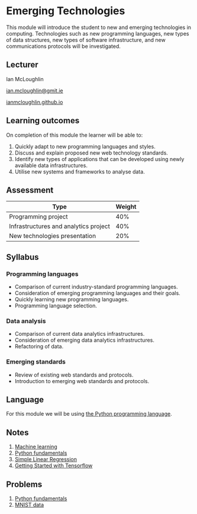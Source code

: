 # Emerging Technologies
This module will introduce the student to new and emerging technologies in computing.
Technologies such as new programming languages, new types of data structures, new types of software infrastructure, and new communications protocols will be investigated.

## Lecturer
Ian McLoughlin

ian.mcloughlin@gmit.ie

[ianmcloughlin.github.io](https://ianmcloughlin.github.io)

## Learning outcomes
On completion of this module the learner will be able to:
    
1. Quickly adapt to new programming languages and styles.
2. Discuss and explain proposed new web technology standards.
3. Identify new types of applications that can be developed using newly available data infrastructures.
4. Utilise new systems and frameworks to analyse data.


## Assessment

| Type                                  | Weight |
| --------------------------------------|--------|
| Programming project                   |   40%  |
| Infrastructures and analytics project |   40%  |
| New technologies presentation         |   20%  |


## Syllabus
### Programming languages
- Comparison of current industry-standard programming languages.
- Consideration of emerging programming languages and their goals.
- Quickly learning new programming languages.
- Programming language selection.

### Data analysis
- Comparison of current data analytics infrastructures.
- Consideration of emerging data analytics infrastructures.
- Refactoring of data.

### Emerging standards
- Review of existing web standards and protocols.
- Introduction to emerging web standards and protocols.

## Language
For this module we will be using [the Python programming language](https://www.python.org/).


## Notes
1. [Machine learning](notes/learning.md)
2. [Python fundamentals](https://github.com/emerging-technologies/emerging-technologies.github.io/blob/master/notebooks/python-fundamentals.ipynb)
3. [Simple Linear Regression](https://github.com/emerging-technologies/emerging-technologies.github.io/blob/master/notebooks/simple-linear-regression.ipynb)
4. [Getting Started with Tensorflow](https://github.com/emerging-technologies/emerging-technologies.github.io/blob/master/notebooks/tensorflow-getting-started.ipynb)


## Problems

1. [Python fundamentals](problems/python-fundamentals.md)
2. [MNIST data](problems/digits.md)